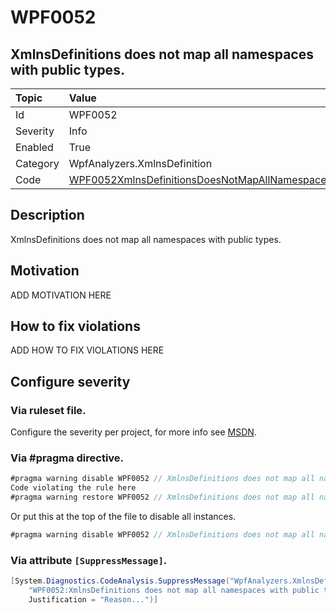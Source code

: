 # WPF0052
## XmlnsDefinitions does not map all namespaces with public types.

| Topic    | Value
| :--      | :--
| Id       | WPF0052
| Severity | Info
| Enabled  | True
| Category | WpfAnalyzers.XmlnsDefinition
| Code     | [WPF0052XmlnsDefinitionsDoesNotMapAllNamespaces]([WPF0052XmlnsDefinitionsDoesNotMapAllNamespaces](https://github.com/DotNetAnalyzers/WpfAnalyzers/blob/master/WpfAnalyzers/WPF0052XmlnsDefinitionsDoesNotMapAllNamespaces.cs))

## Description

XmlnsDefinitions does not map all namespaces with public types.

## Motivation

ADD MOTIVATION HERE

## How to fix violations

ADD HOW TO FIX VIOLATIONS HERE

<!-- start generated config severity -->
## Configure severity

### Via ruleset file.

Configure the severity per project, for more info see [MSDN](https://msdn.microsoft.com/en-us/library/dd264949.aspx).

### Via #pragma directive.
```C#
#pragma warning disable WPF0052 // XmlnsDefinitions does not map all namespaces with public types.
Code violating the rule here
#pragma warning restore WPF0052 // XmlnsDefinitions does not map all namespaces with public types.
```

Or put this at the top of the file to disable all instances.
```C#
#pragma warning disable WPF0052 // XmlnsDefinitions does not map all namespaces with public types.
```

### Via attribute `[SuppressMessage]`.

```C#
[System.Diagnostics.CodeAnalysis.SuppressMessage("WpfAnalyzers.XmlnsDefinition", 
    "WPF0052:XmlnsDefinitions does not map all namespaces with public types.", 
    Justification = "Reason...")]
```
<!-- end generated config severity -->